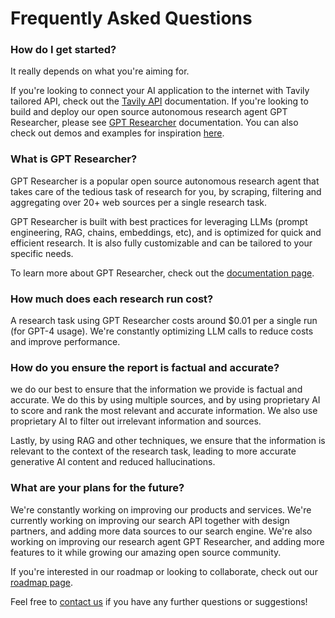 # Frequently Asked Questions

### How do I get started?
It really depends on what you're aiming for. 

If you're looking to connect your AI application to the internet with Tavily tailored API, check out the [Tavily API](https://docs.tavily.com/docs/tavily-api/introductionn) documentation. 
If you're looking to build and deploy our open source autonomous research agent GPT Researcher, please see [GPT Researcher](/docs/gpt-researcher/introduction) documentation.
You can also check out demos and examples for inspiration [here](/docs/examples/examples).

### What is GPT Researcher?

GPT Researcher is a popular open source autonomous research agent that takes care of the tedious task of research for you, by scraping, filtering and aggregating over 20+ web sources per a single research task.

GPT Researcher is built with best practices for leveraging LLMs (prompt engineering, RAG, chains, embeddings, etc), and is optimized for quick and efficient research. It is also fully customizable and can be tailored to your specific needs.

To learn more about GPT Researcher, check out the [documentation page](/docs/gpt-researcher/introduction).

### How much does each research run cost?

A research task using GPT Researcher costs around $0.01 per a single run (for GPT-4 usage). We're constantly optimizing LLM calls to reduce costs and improve performance. 

### How do you ensure the report is factual and accurate?

we do our best to ensure that the information we provide is factual and accurate. We do this by using multiple sources, and by using proprietary AI to score and rank the most relevant and accurate information. We also use proprietary AI to filter out irrelevant information and sources.

Lastly, by using RAG and other techniques, we ensure that the information is relevant to the context of the research task, leading to more accurate generative AI content and reduced hallucinations.

### What are your plans for the future?

We're constantly working on improving our products and services. We're currently working on improving our search API together with design partners, and adding more data sources to our search engine. We're also working on improving our research agent GPT Researcher, and adding more features to it while growing our amazing open source community.

If you're interested in our roadmap or looking to collaborate, check out our [roadmap page](https://trello.com/b/3O7KBePw/gpt-researcher-roadmap). 

Feel free to [contact us](mailto:assafelovic@gmail.com) if you have any further questions or suggestions!